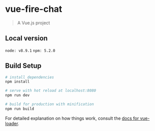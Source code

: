 # vue-fire-chat

> A Vue.js project

## Local version

`node: v8.9.1`
`npm: 5.2.0`

## Build Setup

``` bash
# install dependencies
npm install

# serve with hot reload at localhost:8080
npm run dev

# build for production with minification
npm run build
```

For detailed explanation on how things work, consult the [docs for vue-loader](http://vuejs.github.io/vue-loader).
